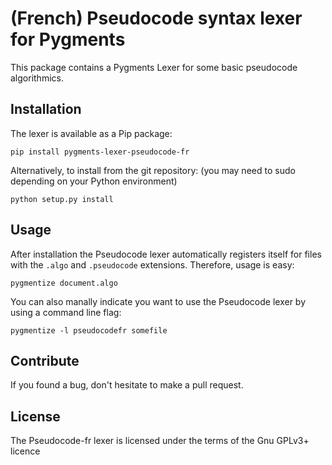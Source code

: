 # (French) Pseudocode syntax lexer for Pygments

This package contains a Pygments Lexer for some basic pseudocode algorithmics.

## Installation

The lexer is available as a Pip package:

    pip install pygments-lexer-pseudocode-fr

Alternatively, to install from the git repository: (you may need to sudo depending on your Python environment)

    python setup.py install

## Usage

After installation the Pseudocode lexer automatically registers itself for files with the `.algo` and `.pseudocode` extensions. Therefore, usage is easy:

    pygmentize document.algo

You can also manally indicate you want to use the Pseudocode lexer by using a command line flag:

    pygmentize -l pseudocodefr somefile 

## Contribute

If you found a bug, don't hesitate to make a pull request.

## License

The Pseudocode-fr lexer is licensed under the terms of the Gnu GPLv3+ licence

